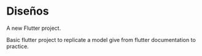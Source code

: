 # Diseños

A new Flutter project.

Basic flutter project to replicate a model give from flutter documentation to practice.
